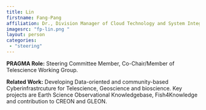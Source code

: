 ```yaml
---
title: Lin
firstname: Fang-Pang
affiliation: Dr., Division Manager of Cloud Technology and System Integration, National Center for High-performance Computing (NCHC)
imagesrc: "fp-lin.png "
layout: person
categories:
 - "steering"
---
```


**PRAGMA Role:** Steering Committee Member, Co-Chair/Member of Telescience Working Group.

**Related Work:** Developing Data-oriented and community-based Cyberinfrastrcuture
for Telescience, Geoscience and bioscience. Key projects are Earth Science
Observational Knowledgebase, Fish4Knowledge and contribution to CREON and GLEON.
